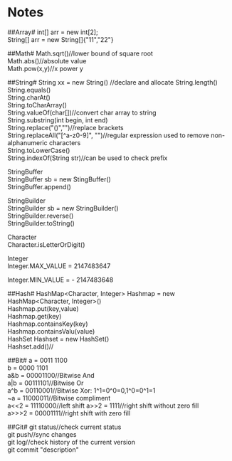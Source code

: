 Notes=================##Array#int[] arr = new int[2];  String[] arr = new String[]{"11","22"}##Math#Math.sqrt()//lower bound of square root  Math.abs()//absolute value  Math.pow(x,y)//x power y##String#String xx = new String() //declare and allocateString.length()  String.equals()  String.charAt()  String.toCharArray()  String.valueOf(char[])//convert char array to string  String.substring(int begin, int end)  String.replace("()","")//replace brackets  String.replaceAll("[^a-z0-9]", "")//regular expression used to remove non-alphanumeric characters  String.toLowerCase()  String.indexOf(String str)//can be used to check prefix  StringBuffer  StringBuffer sb = new StingBuffer()  StringBuffer.append()  StringBuilder  StringBuilder sb = new StringBuilder()  StringBuilder.reverse()  StringBuilder.toString()  Character  Character.isLetterOrDigit() Integer  Integer.MAX_VALUE = 2147483647  Integer.MIN_VALUE = - 2147483648##Hash#HashMap<Character, Integer> Hashmap = new HashMap<Character, Integer>()    Hashmap.put(key,value)  Hashmap.get(key)  Hashmap.containsKey(key)  Hashmap.containsValu(value)  HashSet<Integer> Hashset = new HashSet<Integer>()  Hashset.add()//##Bit#a = 0011 1100  b = 0000 1101  a&b = 00001100//Bitwise And  a|b = 00111101//Bitwise Or  a^b = 00110001//Bitwise Xor: 1^1=0^0=0,1^0=0^1=1  ~a = 11000011//Bitwise compliment  a<<2 = 11110000//left shifta>>2 = 1111//right shift without zero fill  a>>>2 = 00001111//right shift with zero fill  ##Git#git status//check current status  git push//sync changes  git log//check history of the current version  git commit "description"